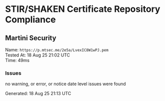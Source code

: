 # STIR/SHAKEN Certificate Repository Compliance

## Martini Security

Name: `https://p.mtsec.me/2e5a/LvexIC8W1wPJ.pem`\
Tested At: 18 Aug 25 21:02 UTC\
Time: 49ms

### Issues

no warning, or error, or notice date level issues were found

Generated: 18 Aug 25 21:13 UTC